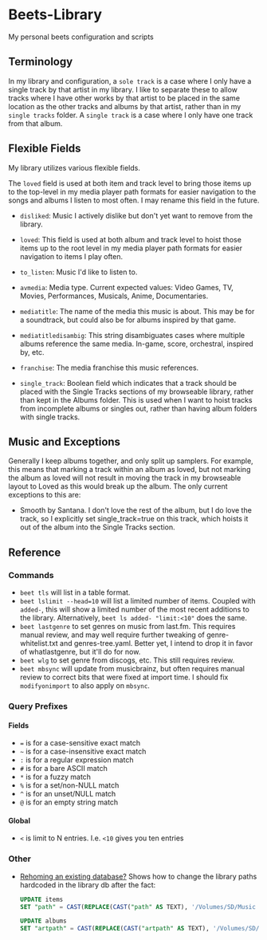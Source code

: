 # Beets-Library

My personal beets configuration and scripts

## Terminology

In my library and configuration, a `sole track` is a case where I only have a single track by that artist in my library. I like to separate these to allow tracks where I have other works by that artist to be placed in the same location as the other tracks and albums by that artist, rather than in my `single tracks` folder.
A `single track` is a case where I only have one track from that album.

## Flexible Fields

My library utilizes various flexible fields.

The `loved` field is used at both item and track level to bring those items up to the top-level in my media player path formats for easier navigation to the songs and albums I listen to most often. I may rename this field in the future.

- `disliked`: Music I actively dislike but don't yet want to remove from the library.
- `loved`: This field is used at both album and track level to hoist those items up to the root level in my media player path formats for easier navigation to items I play often.
- `to_listen`: Music I'd like to listen to.
- `avmedia`: Media type. Current expected values: Video Games, TV, Movies, Performances, Musicals, Anime, Documentaries.
- `mediatitle`: The name of the media this music is about. This may be for a soundtrack, but could also be for albums inspired by that game.
- `mediatitledisambig`: This string disambiguates cases where multiple albums reference the same media. In-game, score, orchestral, inspired by, etc.
- `franchise`: The media franchise this music references.

- `single_track`: Boolean field which indicates that a track should be placed with the Single Tracks sections of my browseable library, rather than kept in the Albums folder. This is used when I want to hoist tracks from incomplete albums or singles out, rather than having album folders with single tracks.

## Music and Exceptions

Generally I keep albums together, and only split up samplers. For example, this means that marking a track within an album as loved, but not marking the album as loved will not result in moving the track in my browseable layout to Loved as this would break up the album. The only current exceptions to this are:

- Smooth by Santana. I don't love the rest of the album, but I do love the track, so I explicitly set single_track=true on this track, which hoists it out of the album into the Single Tracks section.

## Reference

### Commands

- `beet tls` will list in a table format.
- `beet lslimit --head=10` will list a limited number of items. Coupled with `added-`, this will show a limited number of the most recent additions to the library. Alternatively, `beet ls added- "limit:<10"` does the same.
- `beet lastgenre` to set genres on music from last.fm. This requires manual review, and may well require further tweaking of genre-whitelist.txt and genres-tree.yaml. Better yet, I intend to drop it in favor of whatlastgenre, but it'll do for now.
- `beet wlg` to set genre from discogs, etc. This still requires review.
- `beet mbsync` will update from musicbrainz, but often requires manual review to correct bits that were fixed at import time. I should fix `modifyonimport` to also apply on `mbsync`.

### Query Prefixes

#### Fields

- `=` is for a case-sensitive exact match
- `~` is for a case-insensitive exact match
- `:` is for a regular expression match
- `#` is for a bare ASCII match
- `*` is for a fuzzy match
- `%` is for a set/non-NULL match
- `^` is for an unset/NULL match
- `@` is for an empty string match

#### Global

- `<` is limit to N entries. I.e. `<10` gives you ten entries

### Other

- [Rehoming an existing database?](https://github.com/beetbox/beets/issues/1598) Shows how to change the library paths hardcoded in the library db after the fact:
  ```sql
  UPDATE items
  SET "path" = CAST(REPLACE(CAST("path" AS TEXT), '/Volumes/SD/Music Library/Library/', '/Volumes/Data/Music Library/Library/') AS BLOB);

  UPDATE albums
  SET "artpath" = CAST(REPLACE(CAST("artpath" AS TEXT), '/Volumes/SD/Music Library/Library/', '/Volumes/Data/Music Library/Library/') AS BLOB);
  ```

